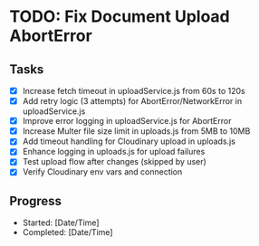 # TODO: Fix Document Upload AbortError

## Tasks
- [x] Increase fetch timeout in uploadService.js from 60s to 120s
- [x] Add retry logic (3 attempts) for AbortError/NetworkError in uploadService.js
- [x] Improve error logging in uploadService.js for AbortError
- [x] Increase Multer file size limit in uploads.js from 5MB to 10MB
- [x] Add timeout handling for Cloudinary upload in uploads.js
- [x] Enhance logging in uploads.js for upload failures
- [x] Test upload flow after changes (skipped by user)
- [x] Verify Cloudinary env vars and connection

## Progress
- Started: [Date/Time]
- Completed: [Date/Time]
